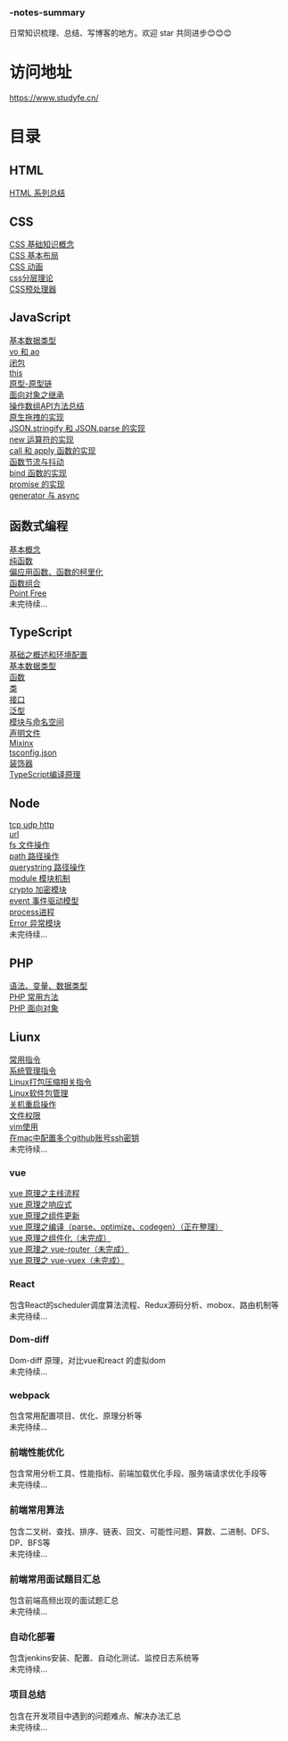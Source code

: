 ### -notes-summary
日常知识梳理、总结、写博客的地方。欢迎 star 共同进步😊😊😊
# 访问地址
https://www.studyfe.cn/
# 目录

## HTML
<a href="https://www.studyfe.cn/2017/05/10/html/html/">HTML 系列总结</a>
## CSS
<a href="https://www.studyfe.cn/2017/06/11/css/base-concepts/">CSS 基础知识概念</a><br/>
<a href="https://www.studyfe.cn/2017/06/15/css/base-layout/">CSS 基本布局</a><br/>
<a href="https://www.studyfe.cn/2017/06/20/css/css-animation/">CSS 动画</a><br/>
<a href="https://www.studyfe.cn/2017/06/22/css/css-layered/">css分层理论</a><br/>
<a href="https://www.studyfe.cn/2017/07/01/css/css-preprocessor/">CSS预处理器</a><br/>
## JavaScript
<a href="https://www.studyfe.cn/2019/02/12/javascript/type/">基本数据类型</a><br/>
<a href="https://www.studyfe.cn/2019/02/20/javascript/voao/">vo 和 ao</a><br/>
<a href="https://www.studyfe.cn/2019/02/25/javascript/closure/">闭包</a><br/>
<a href="https://www.studyfe.cn/2019/03/05/javascript/this/">this</a><br/>
<a href="https://www.studyfe.cn/2019/03/10/javascript/prototype/">原型-原型链</a><br/>
<a href="https://www.studyfe.cn/2019/03/15/javascript/inheritance/">面向对象之继承</a><br/>
<a href="https://www.studyfe.cn/2019/03/20/javascript/api/">操作数组API方法总结</a><br/>
<a href="https://www.studyfe.cn/2019/04/09/javascript/drag/">原生拖拽的实现</a><br/>
<a href="https://www.studyfe.cn/2019/05/11/javascript/json/">JSON.stringify 和 JSON.parse 的实现</a><br/>
<a href="https://www.studyfe.cn/2019/04/27/javascript/new/">new 运算符的实现</a><br/>
<a href="https://www.studyfe.cn/2019/04/22/javascript/call/">call 和 apply 函数的实现</a><br/>
<a href="https://www.studyfe.cn/2019/05/15/javascript/debounce/">函数节流与抖动</a><br/>
<a href="https://www.studyfe.cn/2019/04/21/javascript/bind/">bind 函数的实现</a><br/>
<a href="https://www.studyfe.cn/2019/06/11/javascript/promise/">promise 的实现</a><br/>
<a href="https://www.studyfe.cn/2019/08/26/javascript/generator-async/">generator 与 async</a><br/>

## 函数式编程
<a href="https://www.studyfe.cn/2019/07/12/javascript/functionalbase/">基本概念</a><br/>
<a href="https://www.studyfe.cn/2019/07/15/javascript/functionalpurity/">纯函数</a><br/>
<a href="https://www.studyfe.cn/2019/07/17/javascript/functioncurrying/">偏应用函数、函数的柯里化</a><br/>
<a href="https://www.studyfe.cn/2019/07/22/javascript/functionalcombination/">函数组合</a><br/>
<a href="https://www.studyfe.cn/2019/07/25/javascript/functionalpoint/">Point Free</a><br/>
未完待续...

## TypeScript
<a href="https://www.studyfe.cn/2019/05/15/typescript/envconfig/">基础之概述和环境配置</a><br/>
<a href="https://www.studyfe.cn/2019/05/23/typescript/basedatatype/">基本数据类型</a><br/>
<a href="https://www.studyfe.cn/2019/05/16/typescript/function/">函数</a><br/>
<a href="https://www.studyfe.cn/2019/05/17/typescript/class/">类</a><br/>
<a href="https://www.studyfe.cn/2019/05/18/typescript/interfaces/">接口</a><br/>
<a href="https://www.studyfe.cn/2019/05/22/typescript/generics/">泛型</a><br/>
<a href="https://www.studyfe.cn/2019/06/15/typescript/module/">模块与命名空间</a><br/>
<a href="https://www.studyfe.cn/2019/06/20/typescript/declarefile/">声明文件</a><br/>
<a href="https://www.studyfe.cn/2019/07/02/typescript/mixinx/">Mixinx</a><br/>
<a href="https://www.studyfe.cn/2019/07/15/typescript/tsconfig/">tsconfig.json</a><br/>
<a href="https://www.studyfe.cn/2019/07/18/typescript/decorators/">装饰器</a><br/>
<a href="https://www.studyfe.cn/2019/08/05/typescript/compilationprinciple/">TypeScript编译原理</a><br/>

## Node
<a href="https://www.studyfe.cn/2019/03/23/node/http/">tcp udp http</a><br/>
<a href="https://www.studyfe.cn/2019/03/28/node/url/">url</a><br/>
<a href="https://www.studyfe.cn/2019/04/01/node/fs/">fs 文件操作</a><br/>
<a href="https://www.studyfe.cn/2019/04/02/node/path/">path 路径操作</a><br/>
<a href="https://www.studyfe.cn/2019/04/04/node/querystring/">querystring 路径操作</a><br/>
<a href="https://www.studyfe.cn/2019/04/05/node/module/">module 模块机制</a><br/>
<a href="https://www.studyfe.cn/2019/04/08/node/crypto/">crypto 加密模块</a><br/>
<a href="https://www.studyfe.cn/2019/04/10/node/event/">event 事件驱动模型</a><br/>
<a href="https://www.studyfe.cn/2019/04/12/node/process/">process进程</a><br/>
<a href="https://www.studyfe.cn/2019/04/14/node/error/">Error 异常模块</a><br/>
未完待续...

## PHP
<a href="https://www.study.cn/2017/01/23/php/base/">语法、变量、数据类型</a><br/>
<a href="https://www.study.cn/2017/01/23/php/method/">PHP 常用方法</a><br/>
<a href="https://www.study.cn/2017/01/23/php/oop/">PHP 面向对象</a><br/>

## Liunx
<a href="https://www.study.cn/2018/06/23/linux/instructions/">常用指令</a><br/>
<a href="https://www.study.cn/2018/07/02/linux/system/">系统管理指令</a><br/>
<a href="https://www.study.cn/2018/07/10/linux/compression/">Linux打包压缩相关指令</a><br/>
<a href="https://www.study.cn/2018/07/12/linux/package/">Linux软件包管理</a><br/>
<a href="https://www.study.cn/2018/07/16/linux/shutdown/">关机重启操作</a><br/>
<a href="https://www.study.cn/2018/07/25/linux/fileauth/">文件权限</a><br/>
<a href="https://www.study.cn/2018/07/28/linux/vim/">vim使用</a><br/>
<a href="https://www.study.cn/2018/08/10/linux/git/">在mac中配置多个github账号ssh密钥</a><br/>
未完待续...

### vue 
<a href="https://www.studyfe.cn/2019/08/27/vue/vueprinciple/">vue 原理之主线流程</a><br/>
<a href="https://www.studyfe.cn/2019/09/05/vue/vueobserve/">vue 原理之响应式</a><br/>
<a href="https://www.studyfe.cn/2019/09/18/vue/vuecomupdate/">vue 原理之组件更新</a><br/>
<a href="javascript:void(0)">vue 原理之编译（parse、optimize、codegen）（正在整理）</a><br/>
<a href="javascript:void(0)">vue 原理之组件化（未完成）</a><br/>
<a href="javascript:void(0)">vue 原理之 vue-router（未完成）</a><br/>
<a href="javascript:void(0)">vue 原理之 vue-vuex（未完成）</a><br/>

### React
包含React的scheduler调度算法流程、Redux源码分析、mobox、路由机制等</br>
未完待续...

### Dom-diff
Dom-diff 原理，对比vue和react 的虚拟dom</br>
未完待续...

### webpack
包含常用配置项目、优化、原理分析等</br>
未完待续...

### 前端性能优化
包含常用分析工具、性能指标、前端加载优化手段、服务端请求优化手段等</br>
未完待续...

### 前端常用算法
包含二叉树、查找、排序、链表、回文、可能性问题、算数、二进制、DFS、DP、BFS等</br>
未完待续...

### 前端常用面试题目汇总
包含前端高频出现的面试题汇总</br>
未完待续...

### 自动化部署
包含jenkins安装、配置、自动化测试、监控日志系统等</br>
未完待续...

### 项目总结
包含在开发项目中遇到的问题难点、解决办法汇总</br>
未完待续...





